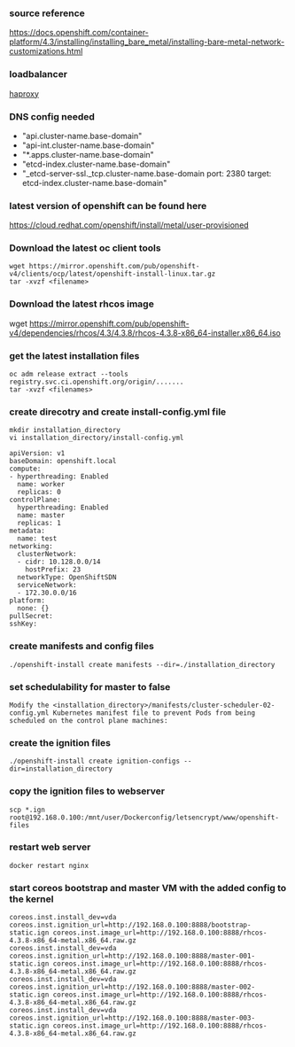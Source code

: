 ### source reference ###
https://docs.openshift.com/container-platform/4.3/installing/installing_bare_metal/installing-bare-metal-network-customizations.html

### loadbalancer ###

[haproxy](https://github.com/JonasGovaerts/ocp4/tree/development/haproxy)


### DNS config needed ###
- "api.cluster-name.base-domain"
- "api-int.cluster-name.base-domain"
- "*.apps.cluster-name.base-domain"
- "etcd-index.cluster-name.base-domain"
- "_etcd-server-ssl._tcp.cluster-name.base-domain port: 2380 target: etcd-index.cluster-name.base-domain"

### latest version of openshift can be found here ###
https://cloud.redhat.com/openshift/install/metal/user-provisioned

### Download the latest oc client tools ###
````
wget https://mirror.openshift.com/pub/openshift-v4/clients/ocp/latest/openshift-install-linux.tar.gz
tar -xvzf <filename>
````

### Download the latest rhcos image ###
wget https://mirror.openshift.com/pub/openshift-v4/dependencies/rhcos/4.3/4.3.8/rhcos-4.3.8-x86_64-installer.x86_64.iso

### get the latest installation files
````
oc adm release extract --tools registry.svc.ci.openshift.org/origin/....... 
tar -xvzf <filenames>
````

### create direcotry and create install-config.yml file ###
````
mkdir installation_directory
vi installation_directory/install-config.yml
````
````
apiVersion: v1
baseDomain: openshift.local
compute:
- hyperthreading: Enabled
  name: worker
  replicas: 0
controlPlane:
  hyperthreading: Enabled
  name: master
  replicas: 1
metadata:
  name: test
networking:
  clusterNetwork:
  - cidr: 10.128.0.0/14
    hostPrefix: 23
  networkType: OpenShiftSDN
  serviceNetwork:
  - 172.30.0.0/16
platform:
  none: {}
pullSecret: 
sshKey: 
````

### create manifests and config files
````
./openshift-install create manifests --dir=./installation_directory
````

### set schedulability for master to false ###
````
Modify the <installation_directory>/manifests/cluster-scheduler-02-config.yml Kubernetes manifest file to prevent Pods from being scheduled on the control plane machines:
````

### create the ignition files ###
````
./openshift-install create ignition-configs --dir=installation_directory
````

### copy the ignition files to webserver ###
````
scp *.ign root@192.168.0.100:/mnt/user/Dockerconfig/letsencrypt/www/openshift-files
````

### restart web server ###
````
docker restart nginx
````

### start coreos bootstrap and master VM with the added config to the kernel ###
````
coreos.inst.install_dev=vda coreos.inst.ignition_url=http://192.168.0.100:8888/bootstrap-static.ign coreos.inst.image_url=http://192.168.0.100:8888/rhcos-4.3.8-x86_64-metal.x86_64.raw.gz
coreos.inst.install_dev=vda coreos.inst.ignition_url=http://192.168.0.100:8888/master-001-static.ign coreos.inst.image_url=http://192.168.0.100:8888/rhcos-4.3.8-x86_64-metal.x86_64.raw.gz
coreos.inst.install_dev=vda coreos.inst.ignition_url=http://192.168.0.100:8888/master-002-static.ign coreos.inst.image_url=http://192.168.0.100:8888/rhcos-4.3.8-x86_64-metal.x86_64.raw.gz
coreos.inst.install_dev=vda coreos.inst.ignition_url=http://192.168.0.100:8888/master-003-static.ign coreos.inst.image_url=http://192.168.0.100:8888/rhcos-4.3.8-x86_64-metal.x86_64.raw.gz
````
